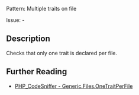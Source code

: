 Pattern: Multiple traits on file

Issue: -

## Description

Checks that only one trait is declared per file.

## Further Reading

* [PHP_CodeSniffer - Generic.Files.OneTraitPerFile](https://github.com/squizlabs/PHP_CodeSniffer/blob/master/src/Standards/Generic/Sniffs/Files/OneTraitPerFileSniff.php)